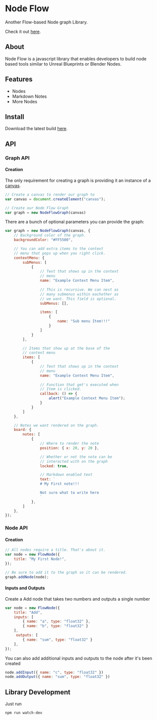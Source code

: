 # Node Flow

Another Flow-based Node graph Library.

Check it out [here](https://elicdavis.github.io/node-flow/).

## About

Node Flow is a javascript library that enables developers to build node based tools similar to Unreal Blueprints or Blender Nodes. 

## Features

* Nodes
* Markdown Notes
* More Nodes

## Install

Download the latest build [here](https://raw.githubusercontent.com/EliCDavis/node-flow/gh-pages/dist/web/NodeFlow.js).

## API

### Graph API

#### Creation

The only requirement for creating a graph is providing it an instance of a [canvas](https://developer.mozilla.org/en-US/docs/Web/HTML/Element/canvas).

```javascript
// Create a canvas to render our graph to
var canvas = document.createElement("canvas");

// Create our Node Flow Graph
var graph = new NodeFlowGraph(canvas)
```

There are a bunch of optional parameters you can provide the graph:

```javascript
var graph = new NodeFlowGraph(canvas, {
    // Background color of the graph.
    backgroundColor: "#FF5500",

    // You can add extra items to the context
    // menu that pops up when you right click.
    contextMenu: {
        subMenus: [
            {
                // Text that shows up in the context
                // menu 
                name: "Example Context Menu Item",
                
                // This is recursive. We can nest as 
                // many submenus within eachother as
                // we want. This field is optional.
                subMenus: [],

                items: [
                    {
                        name: "Sub menu Item!!!"
                    }
                ]
            }
        ],

        // Items that show up at the base of the 
        // context menu
        items: [
            {
                // Text that shows up in the context
                // menu 
                name: "Example Context Menu Item",
                
                // Function that get's executed when
                // Item is clicked.
                callback: () => {
                    alert("Example Context Menu Item");
                }    
            }
        ]
    },

    // Notes we want rendered on the graph.
    board: {
        notes: [
            {
                // Where to render the note
                position: { x: 20, y: 20 },

                // Whether or not the note can be 
                // interacted with on the graph
                locked: true,

                // Markdown enabled text
                text: `
                # My First note!!!

                Not sure what to write here
                `
            },  
        ]
    },
});
```

### Node API

#### Creation

```javascript
// All nodes require a title. That's about it.
var node = new FlowNode({ 
    title: "My First Node!",
});

// Be sure to add it to the graph so it can be rendered.
graph.addNode(node);
```

#### Inputs and Outputs

Create a Add node that takes two numbers and outputs a single number

```javascript
var node = new FlowNode({ 
    title: "Add",
    inputs: [
        { name: "a", type: "float32" },
        { name: "b", type: "float32" }
    ],
     outputs: [
        { name: "sum", type: "float32" }
    ],
});
```

You can also add additional inputs and outputs to the node after it's been created

```javascript
node.addInput({ name: "c", type: "float32" })
node.addOutput({ name: "sum", type: "float32" })
```

## Library Development

Just run

```bash
npm run watch-dev
```